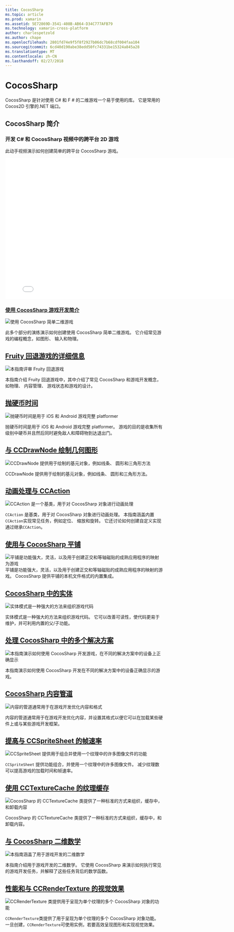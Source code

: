 ```yaml
---
title: CocosSharp
ms.topic: article
ms.prod: xamarin
ms.assetid: 5E72869D-3541-408B-AB64-D34C777AFB79
ms.technology: xamarin-cross-platform
author: charlespetzold
ms.author: chape
ms.openlocfilehash: 2801fd74e9f5f8f2927b06dc7b68cdf004faa104
ms.sourcegitcommit: 6cd40d190abe38edd50fc74331be15324a845a28
ms.translationtype: MT
ms.contentlocale: zh-CN
ms.lasthandoff: 02/27/2018
---
```

# <a name="cocossharp"></a>CocosSharp

CocosSharp 是针对使用 C# 和 F # 的二维游戏一个易于使用的库。 它是常用的 Cocos2D 引擎的.NET 端口。

## <a name="introduction-to-cocossharp"></a>CocosSharp 简介

###  <a name="developing-cross-platform-2d-games-in-c-and-cocossharp-video"></a>开发 C# 和 CocosSharp 视频中的跨平台 2D 游戏

此动手视频演示如何创建简单的跨平台 CocosSharp 游戏。

<iframe src="//channel9.msdn.com/Shows/Visual-Studio-Toolbox/Developing-Cross-platform-2D-Games-in-C-and-CocosSharp/player" width="800" height="450" allowFullScreen frameBorder="0"></iframe>

###  <a name="introduction-to-game-development-with-cocossharpgraphics-gamescocossharpfirst-gameindexmd"></a>[使用 CocosSharp 游戏开发简介](~/graphics-games/cocossharp/first-game/index.md)

![](images/first-game.png "使用 CocosSharp 简单二维游戏")

此多个部分的演练演示如何创建使用 CocosSharp 简单二维游戏。 它介绍常见游戏的编程概念，如图形、 输入和物理。



##  <a name="fruity-falls-game-detailsgraphics-gamescocossharpfruity-fallsmd"></a>[Fruity 回退游戏的详细信息](~/graphics-games/cocossharp/fruity-falls.md)

![](images/fruity-falls.png "本指南评审 Fruity 回退游戏")

本指南介绍 Fruity 回退游戏中，其中介绍了常见 CocosSharp 和游戏开发概念，如物理、 内容管理、 游戏状态和游戏的设计。  



## <a name="coin-timegraphics-gamescocossharpcointimemd"></a>[抛硬币时间](~/graphics-games/cocossharp/cointime.md)

![](images/cointime.png "抛硬币时间是用于 iOS 和 Android 游戏完整 platformer")

抛硬币时间是用于 iOS 和 Android 游戏完整 platformer。 游戏的目的是收集所有级别中硬币并且然后同时避免敌人和障碍物到达退出门。



## <a name="drawing-geometry-with-ccdrawnodegraphics-gamescocossharpccdrawnodemd"></a>[与 CCDrawNode 绘制几何图形](~/graphics-games/cocossharp/ccdrawnode.md)

![](images/ccdrawnode.png "CCDrawNode 提供用于绘制的基元对象，例如线条、 圆形和三角形方法")

CCDrawNode 提供用于绘制的基元对象，例如线条、 圆形和三角形方法。



## <a name="animating-with-ccactiongraphics-gamescocossharpccactionmd"></a>[动画处理与 CCAction](~/graphics-games/cocossharp/ccaction.md)

![](images/ccaction.png "CCAction 是一个基类，用于对 CocosSharp 对象进行动画处理")

`CCAction` 是基类，用于对 CocosSharp 对象进行动画处理。 本指南涵盖内置`CCAction`实现常见任务，例如定位、 缩放和旋转。 它还讨论如何创建自定义实现通过继承`CCAction`。



## <a name="using-tiled-with-cocossharpgraphics-gamescocossharptiledmd"></a>[使用与 CocosSharp 平铺](~/graphics-games/cocossharp/tiled.md)

![](images/tiled.png "平铺是功能强大，灵活，以及用于创建正交和等轴磁贴的成熟应用程序的映射为游戏")平铺是功能强大，灵活，以及用于创建正交和等轴磁贴的成熟应用程序的映射的游戏。 CocosSharp 提供平铺的本机文件格式的内置集成。



##  <a name="entities-in-cocossharpgraphics-gamescocossharpentitiesmd"></a>[CocosSharp 中的实体](~/graphics-games/cocossharp/entities.md)

![](images/entities.png "实体模式是一种强大的方法来组织游戏代码")

实体模式是一种强大的方法来组织游戏代码。 它可以改善可读性，使代码更易于维护，并可利用内置的父/子功能。



##  <a name="handling-multiple-resolutions-in-cocossharpgraphics-gamescocossharpresolutionsmd"></a>[处理 CocosSharp 中的多个解决方案](~/graphics-games/cocossharp/resolutions.md)

![](images/resolutions.png "本指南演示如何使用 CocosSharp 开发游戏，在不同的解决方案中的设备上正确显示")

本指南演示如何使用 CocosSharp 开发在不同的解决方案中的设备正确显示的游戏。



##  <a name="cocossharp-content-pipelinegraphics-gamescocossharpcontent-pipelineindexmd"></a>[CocosSharp 内容管道](~/graphics-games/cocossharp/content-pipeline/index.md)

![](images/content-pipeline.png "内容的管道通常用于在游戏开发优化内容和格式")

内容的管道通常用于在游戏开发优化内容，并设置其格式以便它可以在加载某些硬件上或与某些游戏开发框架。



## <a name="improving-framerate-with-ccspritesheetgraphics-gamescocossharpccspritesheetmd"></a>[提高与 CCSpriteSheet 的帧速率](~/graphics-games/cocossharp/ccspritesheet.md)

![](images/ccspritesheet.png "CCSpriteSheet 提供用于组合并使用一个纹理中的许多图像文件的功能")

`CCSpriteSheet` 提供功能组合，并使用一个纹理中的许多图像文件。 减少纹理数可以提高游戏的加载时间和帧速率。



## <a name="texture-caching-using-cctexturecachegraphics-gamescocossharptexture-cachemd"></a>[使用 CCTextureCache 的纹理缓存](~/graphics-games/cocossharp/texture-cache.md)

![](images/texture-cache.png "CocosSharp 的 CCTextureCache 类提供了一种标准的方式来组织，缓存中，和卸载内容")

CocosSharp 的 CCTextureCache 类提供了一种标准的方式来组织，缓存中，和卸载内容。 



## <a name="2d-math-with-cocossharpgraphics-gamescocossharpmathmd"></a>[与 CocosSharp 二维数学](~/graphics-games/cocossharp/math.md)

![](images/math.png "本指南涵盖了用于游戏开发的二维数学")

本指南介绍用于游戏开发的二维数学。 它使用 CocosSharp 来演示如何执行常见的游戏开发任务，并解释了这些任务背后的数学函数。



## <a name="performance-and-visual-effects-with-ccrendertexturegraphics-gamescocossharpccrendertexturemd"></a>[性能和与 CCRenderTexture 的视觉效果](~/graphics-games/cocossharp/ccrendertexture.md)

![](images/ccrendertexture.png "CCRenderTexture 类提供用于呈现为单个纹理的多个 CocosSharp 对象的功能")

`CCRenderTexture`类提供了用于呈现为单个纹理的多个 CocosSharp 对象功能。 一旦创建，`CCRenderTexture`可使用实例，若要高效呈现图形和实现视觉效果。

 
